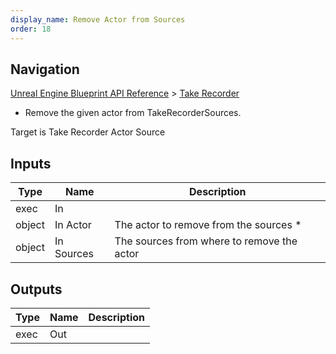 ```yaml
---
display_name: Remove Actor from Sources
order: 18
---
```

## Navigation

[Unreal Engine Blueprint API Reference](https://dev.epicgames.com/documentation/en-us/unreal-engine/BlueprintAPI) > [Take Recorder](https://dev.epicgames.com/documentation/en-us/unreal-engine/BlueprintAPI/TakeRecorder)

- Remove the given actor from TakeRecorderSources.

Target is Take Recorder Actor Source

## Inputs

| Type | Name | Description |
| --- | --- | --- |
| exec | In |  |
| object | In Actor | The actor to remove from the sources * |
| object | In Sources | The sources from where to remove the actor |

## Outputs

| Type | Name | Description |
| --- | --- | --- |
| exec | Out |  |
